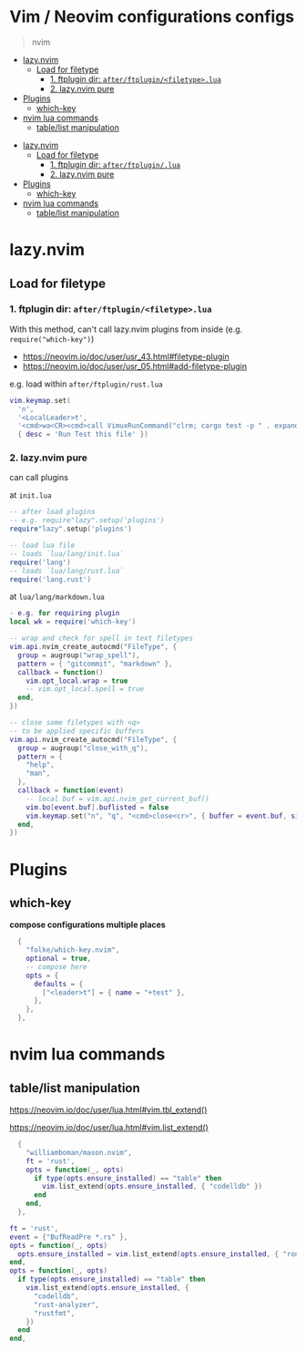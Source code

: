 # Vim / Neovim configurations configs
> nvim

<!-- toc GFM -->

+ [lazy.nvim](#lazynvim)
  * [Load for filetype](#load-for-filetype)
    - [1. ftplugin dir: `after/ftplugin/<filetype>.lua`](#1-ftplugin-dir-afterftpluginfiletypelua)
    - [2. lazy.nvim pure](#2-lazynvim-pure)
+ [Plugins](#plugins)
  * [which-key](#which-key)
+ [nvim lua commands](#nvim-lua-commands)
  * [table/list manipulation](#tablelist-manipulation)

<!-- toc -->

- [lazy.nvim](#lazynvim)
  - [Load for filetype](#load-for-filetype)
    - [1. ftplugin dir: `after/ftplugin/.lua`](#1-ftplugin-dir-afterftpluginlua)
    - [2. lazy.nvim pure](#2-lazynvim-pure)
- [Plugins](#plugins)
  - [which-key](#which-key)
- [nvim lua commands](#nvim-lua-commands)
  - [table/list manipulation](#tablelist-manipulation)

<!-- tocstop -->

# lazy.nvim


## Load for filetype

### 1. ftplugin dir: `after/ftplugin/<filetype>.lua`

With this method, can't call lazy.nvim plugins from inside (e.g. `require("which-key")`)

- https://neovim.io/doc/user/usr_43.html#filetype-plugin
- https://neovim.io/doc/user/usr_05.html#add-filetype-plugin

e.g. load within `after/ftplugin/rust.lua`

```lua
vim.keymap.set(
  'n',
  '<LocalLeader>t',
  '<cmd>wa<CR><cmd>call VimuxRunCommand("clrm; cargo test -p " . expand("%:.:h:h") . " -- --nocapture --test-threads 1")<cr>',
  { desc = 'Run Test this file' })
```


### 2. lazy.nvim pure

can call plugins

at `init.lua`

```lua
-- after load plugins
-- e.g. require"lazy".setup('plugins')
require"lazy".setup('plugins')

-- load lua file
-- loads `lua/lang/init.lua`
require('lang')
-- loads `lua/lang/rust.lua`
require('lang.rust')
```

at `lua/lang/markdown.lua`

```lua
- e.g. for requiring plugin
local wk = require('which-key')

-- wrap and check for spell in text filetypes
vim.api.nvim_create_autocmd("FileType", {
  group = augroup("wrap_spell"),
  pattern = { "gitcommit", "markdown" },
  callback = function()
    vim.opt_local.wrap = true
    -- vim.opt_local.spell = true
  end,
})

-- close some filetypes with <q>
-- to be applied specific buffers
vim.api.nvim_create_autocmd("FileType", {
  group = augroup("close_with_q"),
  pattern = {
    "help",
    "man",
  },
  callback = function(event)
    -- local buf = vim.api.nvim_get_current_buf()
    vim.bo[event.buf].buflisted = false
    vim.keymap.set("n", "q", "<cmd>close<cr>", { buffer = event.buf, silent = true })
  end,
})
```

# Plugins

## which-key

**compose configurations multiple places**

```lua
  {
    "folke/which-key.nvim",
    optional = true,
    -- compose here
    opts = {
      defaults = {
        ["<leader>t"] = { name = "+test" },
      },
    },
  },
```

# nvim lua commands

## table/list manipulation

https://neovim.io/doc/user/lua.html#vim.tbl_extend()

https://neovim.io/doc/user/lua.html#vim.list_extend()
```lua
  {
    "williamboman/mason.nvim",
    ft = 'rust',
    opts = function(_, opts)
      if type(opts.ensure_installed) == "table" then
        vim.list_extend(opts.ensure_installed, { "codelldb" })
      end
    end,
  },
```


```lua
ft = 'rust',
event = {"BufReadPre *.rs" },
opts = function(_, opts)
  opts.ensure_installed = vim.list_extend(opts.ensure_installed, { "ron", "rust", "toml" })
end,
opts = function(_, opts)
  if type(opts.ensure_installed) == "table" then
    vim.list_extend(opts.ensure_installed, {
      "codelldb",
      "rust-analyzer",
      "rustfmt",
    })
  end
end,
```
